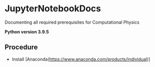 # JupyterNotebookDocs
Documenting all required prerequisites for Computational Physics

 **Python version 3.9.5**

## Procedure
* Install [Anaconda(https://www.anaconda.com/products/individual)]
